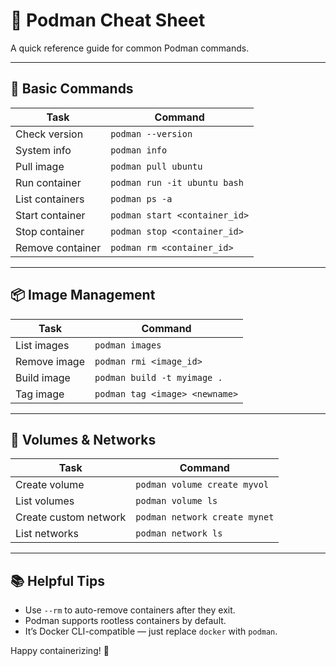 # 🐳 Podman Cheat Sheet

A quick reference guide for common Podman commands.

---

## 🚀 Basic Commands

| Task               | Command                        |
|--------------------|---------------------------------|
| Check version      | `podman --version`              |
| System info        | `podman info`                   |
| Pull image         | `podman pull ubuntu`            |
| Run container      | `podman run -it ubuntu bash`    |
| List containers    | `podman ps -a`                  |
| Start container    | `podman start <container_id>`   |
| Stop container     | `podman stop <container_id>`    |
| Remove container   | `podman rm <container_id>`      |

---

## 📦 Image Management

| Task               | Command                         |
|--------------------|----------------------------------|
| List images        | `podman images`                 |
| Remove image       | `podman rmi <image_id>`         |
| Build image        | `podman build -t myimage .`     |
| Tag image          | `podman tag <image> <newname>`  |

---

## 🔧 Volumes & Networks

| Task                     | Command                             |
|--------------------------|--------------------------------------|
| Create volume            | `podman volume create myvol`         |
| List volumes             | `podman volume ls`                   |
| Create custom network    | `podman network create mynet`        |
| List networks            | `podman network ls`                  |

---

## 📚 Helpful Tips

- Use `--rm` to auto-remove containers after they exit.
- Podman supports rootless containers by default.
- It’s Docker CLI-compatible — just replace `docker` with `podman`.

Happy containerizing! 🚀

